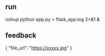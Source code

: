 ## run

nohup python app.py > flask_app.log 2>&1 &

## feedback
{
    "file_url": "https://xxxxx.jpg"
}
